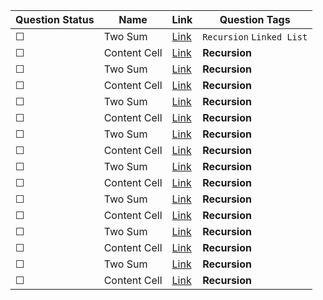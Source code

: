 | Question Status | Name         | Link     | Question Tags |
| --------------- | ------------ | -------- | ------------- |
| &#9744;         | Two Sum      | [Link]() | `Recursion` `Linked List` |
| &#9744;         | Content Cell | [Link]() | **Recursion** |
| &#9744;         | Two Sum      | [Link]() | **Recursion** |
| &#9744;         | Content Cell | [Link]() | **Recursion** |
| &#9744;         | Two Sum      | [Link]() | **Recursion** |
| &#9744;         | Content Cell | [Link]() | **Recursion** |
| &#9744;         | Two Sum      | [Link]() | **Recursion** |
| &#9744;         | Content Cell | [Link]() | **Recursion** |
| &#9744;         | Two Sum      | [Link]() | **Recursion** |
| &#9744;         | Content Cell | [Link]() | **Recursion** |
| &#9744;         | Two Sum      | [Link]() | **Recursion** |
| &#9744;         | Content Cell | [Link]() | **Recursion** |
| &#9744;         | Two Sum      | [Link]() | **Recursion** |
| &#9744;         | Content Cell | [Link]() | **Recursion** |
| &#9744;         | Two Sum      | [Link]() | **Recursion** |
| &#9744;         | Content Cell | [Link]() | **Recursion** |
